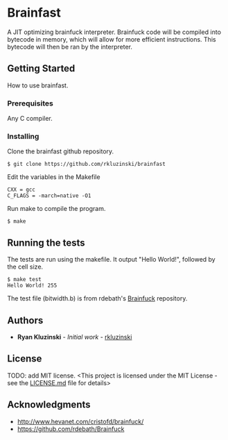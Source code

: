 # Brainfast

A JIT optimizing brainfuck interpreter. Brainfuck code will be compiled into bytecode in memory, which will allow for more efficient instructions. This bytecode will then be ran by the interpreter.

## Getting Started

How to use brainfast.

### Prerequisites

Any C compiler.

### Installing

Clone the brainfast github repository.

```
$ git clone https://github.com/rkluzinski/brainfast
```

Edit the variables in the Makefile

```
CXX = gcc
C_FLAGS = -march=native -O1
```

Run make to compile the program.

```
$ make
```

## Running the tests

The tests are run using the makefile. It output "Hello World!", followed by the cell size.

```
$ make test
Hello World! 255
```

The test file (bitwidth.b) is from rdebath's [Brainfuck](https://github.com/rdebath/Brainfuck) repository.

## Authors

* **Ryan Kluzinski** - *Initial work* - [rkluzinski](https://github.com/rkluzinski)

## License

TODO: add MIT license.
<This project is licensed under the MIT License - see the [LICENSE.md](LICENSE.md) file for details>

## Acknowledgments

* http://www.hevanet.com/cristofd/brainfuck/
* https://github.com/rdebath/Brainfuck

